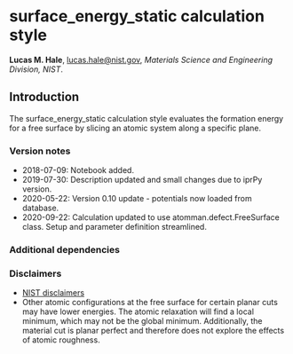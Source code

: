 # surface_energy_static calculation style

**Lucas M. Hale**, [lucas.hale@nist.gov](mailto:lucas.hale@nist.gov?Subject=ipr-demo), *Materials Science and Engineering Division, NIST*.

## Introduction

The surface_energy_static calculation style evaluates the formation energy for a free surface by slicing an atomic system along a specific plane.

### Version notes

- 2018-07-09: Notebook added.
- 2019-07-30: Description updated and small changes due to iprPy version.
- 2020-05-22: Version 0.10 update - potentials now loaded from database.
- 2020-09-22: Calculation updated to use atomman.defect.FreeSurface class. Setup and parameter definition streamlined.

### Additional dependencies

### Disclaimers

- [NIST disclaimers](http://www.nist.gov/public_affairs/disclaimer.cfm)
- Other atomic configurations at the free surface for certain planar cuts may have lower energies.  The atomic relaxation will find a local minimum, which may not be the global minimum.  Additionally, the material cut is planar perfect and therefore does not explore the effects of atomic roughness.
